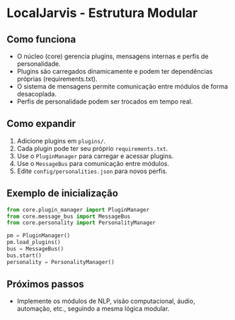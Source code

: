 # LocalJarvis - Estrutura Modular

## Como funciona

- O núcleo (core) gerencia plugins, mensagens internas e perfis de personalidade.
- Plugins são carregados dinamicamente e podem ter dependências próprias (requirements.txt).
- O sistema de mensagens permite comunicação entre módulos de forma desacoplada.
- Perfis de personalidade podem ser trocados em tempo real.

## Como expandir

1. Adicione plugins em `plugins/`.
2. Cada plugin pode ter seu próprio `requirements.txt`.
3. Use o `PluginManager` para carregar e acessar plugins.
4. Use o `MessageBus` para comunicação entre módulos.
5. Edite `config/personalities.json` para novos perfis.

## Exemplo de inicialização

```python
from core.plugin_manager import PluginManager
from core.message_bus import MessageBus
from core.personality import PersonalityManager

pm = PluginManager()
pm.load_plugins()
bus = MessageBus()
bus.start()
personality = PersonalityManager()
```

## Próximos passos
- Implemente os módulos de NLP, visão computacional, áudio, automação, etc., seguindo a mesma lógica modular.
